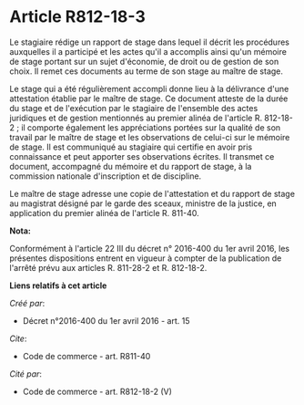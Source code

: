 # Article R812-18-3

Le stagiaire rédige un rapport de stage dans lequel il décrit les procédures auxquelles il a participé et les actes qu'il a
accomplis ainsi qu'un mémoire de stage portant sur un sujet d'économie, de droit ou de gestion de son choix. Il remet ces
documents au terme de son stage au maître de stage. 

Le stage qui a été régulièrement accompli donne lieu à la délivrance d'une attestation établie par le maître de stage. Ce
document atteste de la durée du stage et de l'exécution par le stagiaire de l'ensemble des actes juridiques et de gestion
mentionnés au premier alinéa de l'article R. 812-18-2 ; il comporte également les appréciations portées sur la qualité de son
travail par le maître de stage et les observations de celui-ci sur le mémoire de stage. Il est communiqué au stagiaire qui
certifie en avoir pris connaissance et peut apporter ses observations écrites. Il transmet ce document, accompagné du mémoire
et du rapport de stage, à la commission nationale d'inscription et de discipline. 

Le maître de stage adresse une copie de l'attestation et du rapport de stage au magistrat désigné par le garde des sceaux,
ministre de la justice, en application du premier alinéa de l'article R. 811-40.

**Nota:**

Conformément à l'article 22 III du décret n° 2016-400 du 1er avril 2016, les présentes dispositions entrent en vigueur à
compter de la publication de l'arrêté prévu aux articles R. 811-28-2 et R. 812-18-2.

**Liens relatifs à cet article**

_Créé par_:

  - Décret n°2016-400 du 1er avril 2016 - art. 15

_Cite_:

  - Code de commerce - art. R811-40

_Cité par_:

  - Code de commerce - art. R812-18-2 (V)
